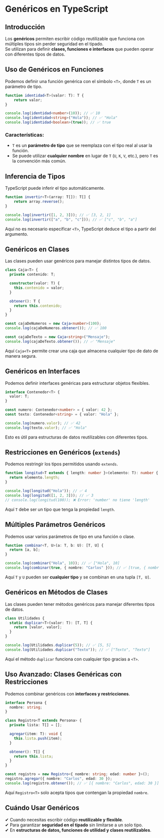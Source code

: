 # Genéricos en TypeScript

## Introducción

Los **genéricos** permiten escribir código reutilizable que funciona con múltiples tipos sin perder seguridad en el tipado.  
Se utilizan para definir **clases, funciones e interfaces** que pueden operar con diferentes tipos de datos.


## Uso de Genéricos en Funciones

Podemos definir una función genérica con el símbolo `<T>`, donde `T` es un parámetro de tipo.

```typescript
function identidad<T>(valor: T): T {   
	return valor; 
}  

console.log(identidad<number>(10)); // ✅ 10 
console.log(identidad<string>("Hola")); // ✅ "Hola" 
console.log(identidad<boolean>(true)); // ✅ true
```


### Características:

- `T` es un **parámetro de tipo** que se reemplaza con el tipo real al usar la función.
- Se puede utilizar **cualquier nombre** en lugar de `T` (`U`, `K`, `V`, etc.), pero `T` es la convención más común.


## Inferencia de Tipos

TypeScript puede inferir el tipo automáticamente.

```typescript
function invertir<T>(array: T[]): T[] {   
	return array.reverse(); 
}  

console.log(invertir([1, 2, 3])); // ✅ [3, 2, 1] 
console.log(invertir(["a", "b", "c"])); // ✅ ["c", "b", "a"]
```

Aquí no es necesario especificar `<T>`, TypeScript deduce el tipo a partir del argumento.


## Genéricos en Clases

Las clases pueden usar genéricos para manejar distintos tipos de datos.

```typescript
class Caja<T> {
  private contenido: T;

  constructor(valor: T) {
    this.contenido = valor;
  }

  obtener(): T {
    return this.contenido;
  }
}

const cajaDeNumeros = new Caja<number>(100);
console.log(cajaDeNumeros.obtener()); // ✅ 100

const cajaDeTexto = new Caja<string>("Mensaje");
console.log(cajaDeTexto.obtener()); // ✅ "Mensaje"
```

Aquí `Caja<T>` permite crear una caja que almacena cualquier tipo de dato de manera segura.


## Genéricos en Interfaces

Podemos definir interfaces genéricas para estructurar objetos flexibles.

```typescript
interface Contenedor<T> {
  valor: T;
}

const numero: Contenedor<number> = { valor: 42 };
const texto: Contenedor<string> = { valor: "Hola" };

console.log(numero.valor); // ✅ 42
console.log(texto.valor); // ✅ "Hola"
```

Esto es útil para estructuras de datos reutilizables con diferentes tipos.


## Restricciones en Genéricos (`extends`)

Podemos restringir los tipos permitidos usando `extends`.

```typescript
function longitud<T extends { length: number }>(elemento: T): number {
  return elemento.length;
}

console.log(longitud("Hola")); // ✅ 4
console.log(longitud([1, 2, 3])); // ✅ 3
// console.log(longitud(100)); ❌ Error: 'number' no tiene 'length'
```

Aquí `T` debe ser un tipo que tenga la propiedad `length`.


## Múltiples Parámetros Genéricos

Podemos usar varios parámetros de tipo en una función o clase.

```typescript
function combinar<T, U>(a: T, b: U): [T, U] {
  return [a, b];
}

console.log(combinar("Hola", 10)); // ✅ ["Hola", 10]
console.log(combinar(true, { nombre: "Carlos" })); // ✅ [true, { nombre: "Carlos" }]
```

Aquí `T` y `U` pueden ser **cualquier tipo** y se combinan en una tupla `[T, U]`.


## Genéricos en Métodos de Clases

Las clases pueden tener métodos genéricos para manejar diferentes tipos de datos.

```typescript
class Utilidades {
  static duplicar<T>(valor: T): [T, T] {
    return [valor, valor];
  }
}

console.log(Utilidades.duplicar(5)); // ✅ [5, 5]
console.log(Utilidades.duplicar("Texto")); // ✅ ["Texto", "Texto"]
```

Aquí el método `duplicar` funciona con cualquier tipo gracias a `<T>`.


## Uso Avanzado: Clases Genéricas con Restricciones

Podemos combinar genéricos con **interfaces y restricciones**.

```typescript
interface Persona {
  nombre: string;
}

class Registro<T extends Persona> {
  private lista: T[] = [];

  agregar(item: T): void {
    this.lista.push(item);
  }

  obtener(): T[] {
    return this.lista;
  }
}

const registro = new Registro<{ nombre: string; edad: number }>();
registro.agregar({ nombre: "Carlos", edad: 30 });
console.log(registro.obtener()); // ✅ [{ nombre: "Carlos", edad: 30 }]
```

Aquí `Registro<T>` solo acepta tipos que contengan la propiedad `nombre`.


## Cuándo Usar Genéricos

✔ Cuando necesitas escribir código **reutilizable y flexible**.  
✔ Para garantizar **seguridad en el tipado** sin limitarse a un solo tipo.  
✔ En **estructuras de datos, funciones de utilidad y clases reutilizables**.